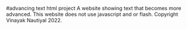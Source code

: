 #advancing text html project
A website showing text that becomes more advanced. This website does not use javascript and or flash. Copyright Vinayak Nautiyal 2022.
